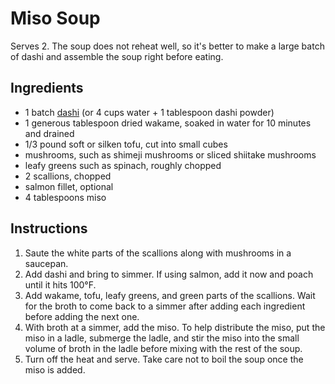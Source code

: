 # Miso Soup

Serves 2. The soup does not reheat well, so it's better to make a large batch of dashi and assemble the soup right before eating.

## Ingredients

- 1 batch [dashi](dashi.md) (or 4 cups water + 1 tablespoon dashi powder)
- 1 generous tablespoon dried wakame, soaked in water for 10 minutes and drained
- 1/3 pound soft or silken tofu, cut into small cubes
- mushrooms, such as shimeji mushrooms or sliced shiitake mushrooms
- leafy greens such as spinach, roughly chopped
- 2 scallions, chopped
- salmon fillet, optional
- 4 tablespoons miso

## Instructions

1. Saute the white parts of the scallions along with mushrooms in a saucepan.
2. Add dashi and bring to simmer. If using salmon, add it now and poach until it hits 100°F.
3. Add wakame, tofu, leafy greens, and green parts of the scallions. Wait for the broth to come back to a simmer after adding each ingredient before adding the next one.
4. With broth at a simmer, add the miso. To help distribute the miso, put the miso in a ladle, submerge the ladle, and stir the miso into the small volume of broth in the ladle before mixing with the rest of the soup.
5. Turn off the heat and serve. Take care not to boil the soup once the miso is added.
